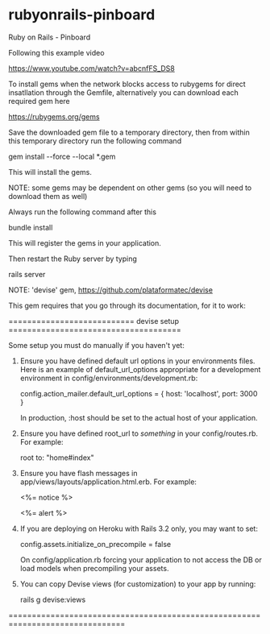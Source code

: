 # rubyonrails-pinboard
Ruby on Rails - Pinboard

Following this example video

https://www.youtube.com/watch?v=abcnfFS_DS8

To install gems when the network blocks access to rubygems for direct insatllation through the Gemfile, alternatively you can download each required gem here

https://rubygems.org/gems

Save the downloaded gem file to a temporary directory, then from within this temporary directory run the following command

gem install --force --local *.gem

This will install the gems.

NOTE: some gems may be dependent on other gems (so you will need to download them as well)

Always run the following command after this

bundle install

This will register the gems in your application.

Then restart the Ruby server by typing

rails server

NOTE: 'devise' gem, https://github.com/plataformatec/devise

This gem requires that you go through its documentation, for it to work:

=========================== devise setup =====================================

Some setup you must do manually if you haven't yet:

  1. Ensure you have defined default url options in your environments files. Here
     is an example of default_url_options appropriate for a development environment
     in config/environments/development.rb:

       config.action_mailer.default_url_options = { host: 'localhost', port: 3000 }

     In production, :host should be set to the actual host of your application.

  2. Ensure you have defined root_url to *something* in your config/routes.rb.
     For example:

       root to: "home#index"

  3. Ensure you have flash messages in app/views/layouts/application.html.erb.
     For example:

       <p class="notice"><%= notice %></p>
       <p class="alert"><%= alert %></p>

  4. If you are deploying on Heroku with Rails 3.2 only, you may want to set:

       config.assets.initialize_on_precompile = false

     On config/application.rb forcing your application to not access the DB
     or load models when precompiling your assets.

  5. You can copy Devise views (for customization) to your app by running:

       rails g devise:views

===============================================================================